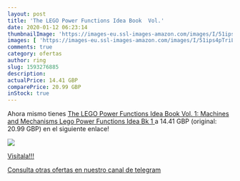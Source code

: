```yaml
---
layout: post
title: 'The LEGO Power Functions Idea Book  Vol.'
date: 2020-01-12 06:23:14
thumbnailImage: 'https://images-eu.ssl-images-amazon.com/images/I/51ips4pTriL._SL200_.jpg'
images: [ 'https://images-eu.ssl-images-amazon.com/images/I/51ips4pTriL._SL200_.jpg' ]
comments: true
category: ofertas
author: ring
slug: 1593276885
description:
actualPrice: 14.41 GBP
comparePrice: 20.99 GBP
inStock: true
---
```


Ahora mismo tienes [The LEGO Power Functions Idea Book  Vol. 1: Machines and Mechanisms  Lego Power Functions Idea Bk 1 ](https://www.amazon.com/dp/1593276885/?tag=redken08-20) a 14.41 GBP (original: 20.99 GBP) en el siguiente enlace!

[![](https://images-eu.ssl-images-amazon.com/images/I/51ips4pTriL._SL200_.jpg)](https://www.amazon.com/dp/1593276885/?tag=redken08-20)

[Visítala!!!](https://www.amazon.com/dp/1593276885/?tag=redken08-20)

[Consulta otras ofertas en nuestro canal de telegram](https://t.me/s/ofertas25)
